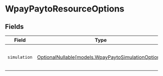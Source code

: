 # WpayPaytoResourceOptions


## Fields

| Field                                                                                          | Type                                                                                           | Required                                                                                       | Description                                                                                    |
| ---------------------------------------------------------------------------------------------- | ---------------------------------------------------------------------------------------------- | ---------------------------------------------------------------------------------------------- | ---------------------------------------------------------------------------------------------- |
| `simulation`                                                                                   | [OptionalNullable[models.WpayPaytoSimulationOptions]](../models/wpaypaytosimulationoptions.md) | :heavy_minus_sign:                                                                             | Simulate responses for this resource.                                                          |